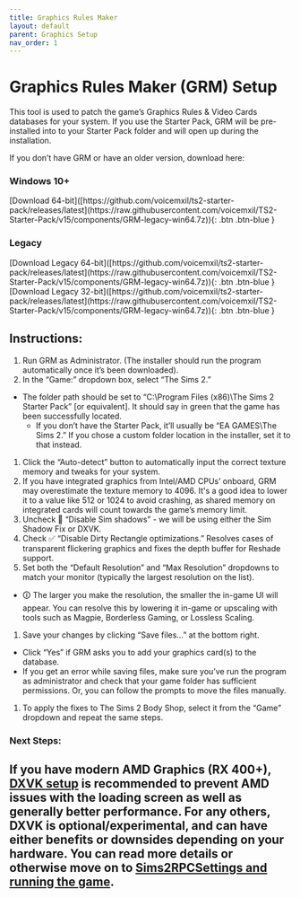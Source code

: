 ```yaml
---
title: Graphics Rules Maker
layout: default
parent: Graphics Setup
nav_order: 1
---
```


# Graphics Rules Maker (GRM) Setup

This tool is used to patch the game’s Graphics Rules & Video Cards databases for your system.
If you use the Starter Pack, GRM will be pre-installed into to your Starter Pack folder and will open up during the installation.

If you don’t have GRM or have an older version, download here:

### Windows 10+

<span class="fs-3">
[Download 64-bit]([https://github.com/voicemxil/ts2-starter-pack/releases/latest](https://raw.githubusercontent.com/voicemxil/TS2-Starter-Pack/v15/components/GRM-legacy-win64.7z)){: .btn .btn-blue }
</span>

### Legacy

<span class="fs-3">
[Download Legacy 64-bit]([https://github.com/voicemxil/ts2-starter-pack/releases/latest](https://raw.githubusercontent.com/voicemxil/TS2-Starter-Pack/v15/components/GRM-legacy-win64.7z)){: .btn .btn-blue }
[Download Legacy 32-bit]([https://github.com/voicemxil/ts2-starter-pack/releases/latest](https://raw.githubusercontent.com/voicemxil/TS2-Starter-Pack/v15/components/GRM-legacy-win64.7z)){: .btn .btn-blue }
</span>

## Instructions:

1. Run GRM as Administrator. (The installer should run the program automatically once it’s been downloaded).
1. In the “Game:” dropdown box, select “The Sims 2.” 
  - The folder path should be set to “C:\Program Files (x86)\The Sims 2 Starter Pack” [or equivalent]. It should say in green that the game has been successfully located. 
     - If you don’t have the Starter Pack, it’ll usually be “EA GAMES\The Sims 2.” If you chose a custom folder location in the installer, set it to that instead. 
1. Click the “Auto-detect” button to automatically input the correct texture memory and tweaks for your system.
1. If you have integrated graphics from Intel/AMD CPUs’ onboard, GRM may overestimate the texture memory to 4096. It's a good idea to lower it to a value like 512 or 1024 to avoid crashing, as shared memory on integrated cards will count towards the game’s memory limit.
1. Uncheck 🚫 “Disable Sim shadows” - we will be using either the Sim Shadow Fix or DXVK.
1. Check ✅ “Disable Dirty Rectangle optimizations.” Resolves cases of transparent flickering graphics and fixes the depth buffer for Reshade support.
1. Set both the “Default Resolution” and “Max Resolution” dropdowns to match your monitor (typically the largest resolution on the list).
  - 🛈 The larger you make the resolution, the smaller the in-game UI will appear. You can resolve this by lowering it in-game or upscaling with tools such as Magpie, Borderless Gaming, or Lossless Scaling.
1. Save your changes by clicking “Save files…” at the bottom right.
  - Click “Yes” if GRM asks you to add your graphics card(s) to the database.
  - If you get an error while saving files, make sure you’ve run the program as administrator and check that your game folder has sufficient permissions. Or, you can follow the prompts to move the files manually.
1. To apply the fixes to The Sims 2 Body Shop, select it from the “Game” dropdown and repeat the same steps.

### Next Steps:
If you have **modern AMD Graphics (RX 400+)**, [DXVK setup](TS2-Starter-Pack/graphics-setup/dxvk) is recommended to prevent AMD issues with the loading screen as well as generally better performance.
For any others, DXVK is **optional/experimental**, and can have either benefits or downsides depending on your hardware. You can read more details or otherwise move on to [Sims2RPCSettings and running the game](/TS2-Starter-Pack/final-setup).
---
